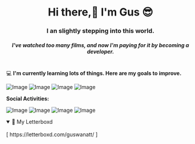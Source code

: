 <h1 align="center">Hi there,👋 I'm Gus 😎</h1>
<h3 align="center">I an slightly stepping into this world.</h3>
<h5 align="center">I've watched too many films, and now I'm paying for it by becoming a developer.</h5>

<br> 💻 **I'm currently learning lots of things. Here are my goals to improve.**

![Image](https://img.shields.io/badge/Python-FFD43B?style=for-the-badge&logo=python&logoColor=blue) ![Image](https://img.shields.io/badge/JavaScript-323330?style=for-the-badge&logo=javascript&logoColor=F7DF1E) ![Image](https://img.shields.io/badge/HackTheBox-111927?style=for-the-badge&logo=Hack%20The%20Box&logoColor=9FEF00) ![Image](https://img.shields.io/badge/Snyk-4C4A73?style=for-the-badge&logo=snyk&logoColor=white)

**Social Activities:**

![Image](https://img.shields.io/badge/Steam-000000?style=for-the-badge&logo=steam&logoColor=white) ![Image](https://img.shields.io/badge/Valorant-fa4454?style=for-the-badge&logo=valorant&logoColor=white) ![Image](https://img.shields.io/badge/Spotify-1ED760?&style=for-the-badge&logo=spotify&logoColor=white) ![Image](https://img.shields.io/badge/-Hackerrank-2EC866?style=for-the-badge&logo=HackerRank&logoColor=white)

<details open>
<summary>🎥 My Letterboxd</summary>
<br>
[ https://letterboxd.com/guswanatt/ ]
</details>
